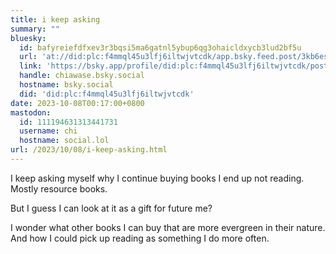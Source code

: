 ```yaml
---
title: i keep asking
summary: ""
bluesky:
  id: bafyreiefdfxev3r3bqsi5ma6gatnl5ybup6qg3ohaicldxycb3lud2bf5u
  url: 'at://did:plc:f4mmql45u3lfj6iltwjvtcdk/app.bsky.feed.post/3kb6es3am5a26'
  link: 'https://bsky.app/profile/did:plc:f4mmql45u3lfj6iltwjvtcdk/post/3kb6es3am5a26'
  handle: chiawase.bsky.social
  hostname: bsky.social
  did: 'did:plc:f4mmql45u3lfj6iltwjvtcdk'
date: 2023-10-08T00:17:00+0800
mastodon:
  id: 111194631313441731
  username: chi
  hostname: social.lol
url: /2023/10/08/i-keep-asking.html
---
```


I keep asking myself why I continue buying books I end up not reading. Mostly resource books.

But I guess I can look at it as a gift for future me?

I wonder what other books I can buy that are more evergreen in their nature. And how I could pick up reading as something I do more often.

